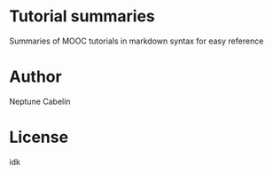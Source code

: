 # Tutorial summaries
Summaries of MOOC tutorials in markdown syntax for easy reference

# Author
Neptune Cabelin

# License
idk
